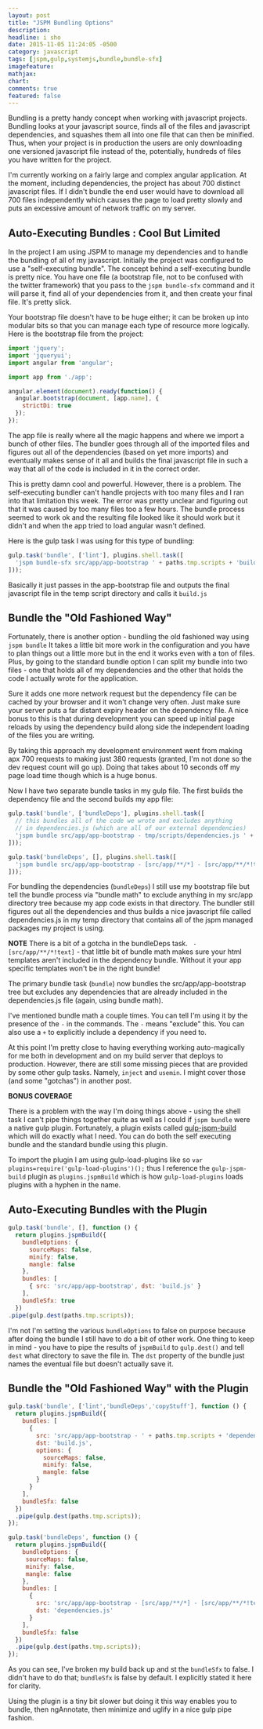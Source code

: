```yaml
---
layout: post
title: "JSPM Bundling Options"
description: 
headline: i sho
date: 2015-11-05 11:24:05 -0500
category: javascript
tags: [jspm,gulp,systemjs,bundle,bundle-sfx]
imagefeature: 
mathjax: 
chart: 
comments: true
featured: false
---
```

Bundling is a pretty handy concept when working with javascript projects.  Bundling looks at your javascript source, finds all of the files and javascript dependencies, and squashes them all into one file that can then be minified.  Thus, when your project is in production the users are only downloading one versioned javascript file instead of the, potentially, hundreds of files you have written for the project.

I'm currently working on a fairly large and complex angular application.  At the moment, including dependencies, the project has about 700 distinct javascript files.  If I didn't bundle the end user would have to download all 700 files independently which causes the page to load pretty slowly and puts an excessive amount of network traffic on my server.


## Auto-Executing Bundles : Cool But Limited
In the project I am using JSPM to manage my dependencies and to handle the bundling of all of my javascript.  Initially the project was configured to use a "self-executing bundle".  The concept behind a self-executing bundle is pretty nice.  You have one file (a bootstrap file, not to be confused with the twitter framework) that you pass to the `jspm bundle-sfx` command and it will parse it, find all of your dependencies from it, and then create your final file.  It's pretty slick.

Your bootstrap file doesn't have to be huge either; it can be broken up into modular bits so that you can manage each type of resource more logically.  Here is the bootstrap file from the project:

```javascript
import 'jquery';
import 'jqueryui';
import angular from 'angular';

import app from './app';

angular.element(document).ready(function() {
  angular.bootstrap(document, [app.name], {
    strictDi: true
  });
});

```

The app file is really where all the magic happens and where we import a bunch of other files.  The bundler goes through all of the imported files and figures out all of the dependencies (based on yet more imports) and eventually makes sense of it all and builds the final javascript file in such a way that all of the code is included in it in the correct order. 

This is pretty damn cool and powerful.  However, there is a problem.  The self-executing bundler can't handle projects with too many files and I ran into that limitation this week.  The error was pretty unclear and figuring out that it was caused by too many files too a few hours.  The bundle process seemed to work ok and the resulting file looked like it should work but it didn't and when the app tried to load angular wasn't defined.

Here is the gulp task I was using for this type of bundling:

```js
gulp.task('bundle', ['lint'], plugins.shell.task([
  'jspm bundle-sfx src/app/app-bootstrap ' + paths.tmp.scripts + 'build.js'
]));
```

Basically it just passes in the app-bootstrap file and outputs the final javascript file in the temp script directory and calls it `build.js`

## Bundle the "Old Fashioned Way"
Fortunately, there is another option - bundling the old fashioned way using `jspm bundle`  It takes a little bit more work in the configuration and you have to plan things out a little more but in the end it works even with a ton of files.  Plus, by going to the standard bundle option I can split my bundle into two files - one that holds all of my dependencies and the other that holds the code I actually wrote for the application.

Sure it adds one more network request but the dependency file can be cached by your browser and it won't change very often. Just make sure your server puts a far distant expiry header on the dependency file.  A nice bonus to this is that during development you can speed up initial page reloads by using the dependency build along side the independent loading of the files you are writing.

By taking this approach my development environment went from making apx 700 requests to making just 380 requests (granted, I'm not done so the dev request count will go up).  Doing that takes about 10 seconds off my page load time though which is a huge bonus.

Now I have two separate bundle tasks in my gulp file.  The first builds the dependency file and the second builds my app file:

```js
gulp.task('bundle', ['bundleDeps'], plugins.shell.task([
  // this bundles all of the code we wrote and excludes anything 
  // in dependencies.js (which are all of our external dependencies)
  'jspm bundle src/app/app-bootstrap - tmp/scripts/dependencies.js ' + paths.tmp.scripts + 'build.js'
]));

gulp.task('bundleDeps', [], plugins.shell.task([
  'jspm bundle src/app/app-bootstrap - [src/app/**/*] - [src/app/**/*!text]' + paths.tmp.scripts + 'dependencies.js'
]));
```

For bundling the dependencies (`bundleDeps`) I still use my bootstrap file but tell the bundle process via "bundle math" to exclude anything in my src/app directory tree because my app code exists in that directory.  The bundler still figures out all the dependencies and thus builds a nice javascript file called dependencies.js in my temp directory that contains all of the jspm managed packages my project is using.

**NOTE** There is a bit of a gotcha in the bundleDeps task.  ` - [src/app/**/*!text]` - that little bit of bundle math makes sure your html templates aren't included in the dependency bundle.  Without it your app specific templates won't be in the right bundle!

The primary bundle task (`bundle`) now bundles the src/app/app-bootstrap tree but excludes any dependencies that are already included in the dependencies.js file (again, using bundle math).

I've mentioned bundle math a couple times.  You can tell I'm using it by the presence of the `-` in the commands.  The `-` means "exclude" this.  You can also use a `+` to explicitly include a dependency if you need to.

At this point I'm pretty close to having everything working auto-magically for me both in development and on my build server that deploys to production.  However, there are still some missing pieces that are provided by some other gulp tasks.  Namely, `inject` and `usemin`.  I might cover those (and some "gotchas") in another post.
 
**BONUS COVERAGE**

There is a problem with the way I'm doing things above - using the shell task I can't pipe things together quite as well as I could if `jspm bundle` were a native gulp plugin.  Fortunately, a plugin exists called [gulp-jspm-build](https://www.npmjs.com/package/gulp-jspm-build) which will do exactly what I need.  You can do both the self executing bundle and the standard bundle using this plugin.

To import the plugin I am using gulp-load-plugins like so `var plugins=require('gulp-load-plugins')();` thus I reference the `gulp-jspm-build` plugin as `plugins.jspmBuild` which is how `gulp-load-plugins` loads plugins with a hyphen in the name.

## Auto-Executing Bundles with the Plugin

```js
gulp.task('bundle', [], function () {
  return plugins.jspmBuild({
    bundleOptions: {
      sourceMaps: false,
      minify: false,
      mangle: false
    },
    bundles: [
      { src: 'src/app/app-bootstrap', dst: 'build.js' }
    ],
    bundleSfx: true
  })
.pipe(gulp.dest(paths.tmp.scripts));
```

I'm not I'm setting the various `bundleOptions` to false on purpose because after doing the bundle I still have to do a bit of other work.  One thing to keep in mind - you have to pipe the results of `jspmBuild` to `gulp.dest()` and tell `dest` what directory to save the file in.  The `dst` property of the bundle just names the eventual file but doesn't actually save it.


## Bundle the "Old Fashioned Way" with the Plugin

```js
gulp.task('bundle', ['lint','bundleDeps','copyStuff'], function () {
  return plugins.jspmBuild({
    bundles: [
      {
        src: 'src/app/app-bootstrap - ' + paths.tmp.scripts + 'dependencies.js',
        dst: 'build.js',
        options: {
          sourceMaps: false,
          minify: false,
          mangle: false
        }
      }
    ],
    bundleSfx: false
  })
  .pipe(gulp.dest(paths.tmp.scripts));
});

gulp.task('bundleDeps', function () {
  return plugins.jspmBuild({
    bundleOptions: {
     sourceMaps: false,
     minify: false,
     mangle: false
    },
    bundles: [
      {
        src: 'src/app/app-bootstrap - [src/app/**/*] - [src/app/**/*!text]',
        dst: 'dependencies.js'
      }
    ],
    bundleSfx: false
  })
  .pipe(gulp.dest(paths.tmp.scripts));
});
```

As you can see, I've broken my build back up and st the `bundleSfx` to false.  I didn't have to do that; `bundleSfx` is false by default.  I explicitly stated it here for clarity.

Using the plugin is a tiny bit slower but doing it this way enables you to bundle, then ngAnnotate, then minimize and uglify in a nice gulp pipe fashion.
